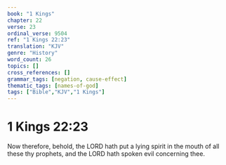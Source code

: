 ```yaml
---
book: "1 Kings"
chapter: 22
verse: 23
ordinal_verse: 9504
ref: "1 Kings 22:23"
translation: "KJV"
genre: "History"
word_count: 26
topics: []
cross_references: []
grammar_tags: [negation, cause-effect]
thematic_tags: [names-of-god]
tags: ["Bible","KJV","1 Kings"]
---
```


# 1 Kings 22:23

Now therefore, behold, the LORD hath put a lying spirit in the mouth of all these thy prophets, and the LORD hath spoken evil concerning thee.
